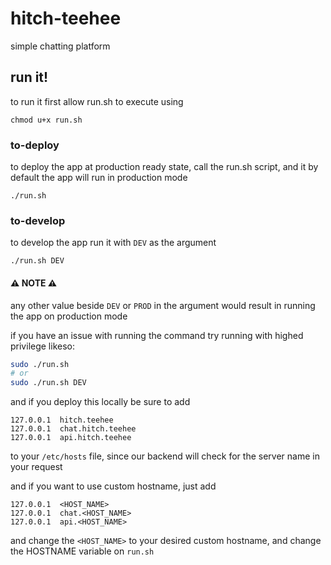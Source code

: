# hitch-teehee
simple chatting platform

## run it!
to run it first allow run.sh to execute using
```
chmod u+x run.sh
```

### to-deploy
to deploy the app at production ready state, call the run.sh script, and it by default the app will run in production mode
```
./run.sh
```

### to-develop
to develop the app run it with `DEV` as the argument
```
./run.sh DEV
```

#### ⚠️ NOTE ⚠️ 
any other value beside `DEV` or `PROD` in the argument would result in running the app on production mode

if you have an issue with running the command try running with highed privilege likeso:
```bash
sudo ./run.sh
# or
sudo ./run.sh DEV
```

and if you deploy this locally be sure to add
```
127.0.0.1  hitch.teehee
127.0.0.1  chat.hitch.teehee
127.0.0.1  api.hitch.teehee
```
to your `/etc/hosts` file, since our backend will check for the server name in your request

and if you want to use custom hostname, just add
```
127.0.0.1  <HOST_NAME>
127.0.0.1  chat.<HOST_NAME>
127.0.0.1  api.<HOST_NAME>
```
and change the `<HOST_NAME>` to your desired custom hostname, and change the HOSTNAME variable on `run.sh`



